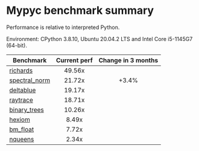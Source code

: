 # Mypyc benchmark summary

Performance is relative to interpreted Python.

Environment: CPython 3.8.10, Ubuntu 20.04.2 LTS and Intel Core i5-1145G7 (64-bit).

| Benchmark | Current perf | Change in 3 months |
| --- | :---: | :---: |
| [richards](benchmarks/richards.md) | 49.56x |  |
| [spectral_norm](benchmarks/spectral_norm.md) | 21.72x | +3.4% |
| [deltablue](benchmarks/deltablue.md) | 19.17x |  |
| [raytrace](benchmarks/raytrace.md) | 18.71x |  |
| [binary_trees](benchmarks/binary_trees.md) | 10.26x |  |
| [hexiom](benchmarks/hexiom.md) | 8.49x |  |
| [bm_float](benchmarks/bm_float.md) | 7.72x |  |
| [nqueens](benchmarks/nqueens.md) | 2.34x |  |
